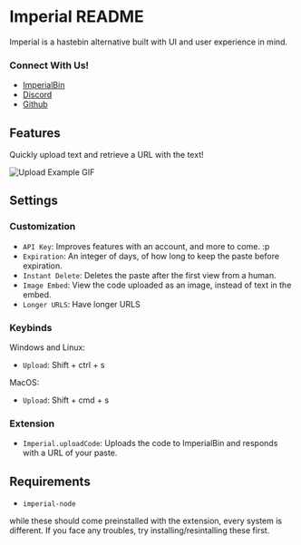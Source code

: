 # Imperial README

Imperial is a hastebin alternative built with UI and user experience in mind.

### Connect With Us!

- [ImperialBin](https://Imperialb.in)
- [Discord](https://Imperialb.in/discord)
- [Github](https://Imperialb.in/github)

## Features

Quickly upload text and retrieve a URL with the text!

![Upload Example GIF](https://media.giphy.com/media/YseOuoWYEdP96A8Hm1/giphy.gif)

## Settings

### Customization

- `API Key`: Improves features with an account, and more to come. :p
- `Expiration`: An integer of days, of how long to keep the paste before expiration.
- `Instant Delete`: Deletes the paste after the first view from a human.
- `Image Embed`: View the code uploaded as an image, instead of text in the embed.
- `Longer URLS`: Have longer URLS

### Keybinds

Windows and Linux:

- `Upload`: Shift + ctrl + s

MacOS:

- `Upload`: Shift + cmd + s

### Extension

- `Imperial.uploadCode`: Uploads the code to ImperialBin and responds with a URL of your paste.

## Requirements

- `imperial-node`

while these should come preinstalled with the extension, every system is different. If you face any troubles, try installing/resintalling these first.